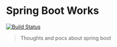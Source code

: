 # Spring Boot Works

[![Build Status](https://travis-ci.org/fonimus/spring-boot-works.svg?branch=master)](https://travis-ci.org/fonimus/spring-boot-works)

> Thoughts and pocs about spring boot
